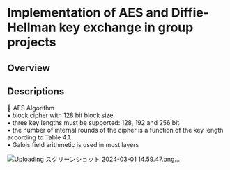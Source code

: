 # Implementation of AES and Diffie-Hellman key exchange in group projects

## Overview

## Descriptions
🔳 AES Algorithm\
•	 block cipher with 128 bit block size 
\
•	 three key lengths must be supported: 128, 192 and 256 bit 
\
•	 the number of internal rounds of the cipher is a function of the key length according to Table 4.1. 
\
•	 Galois field arithmetic is used in most layers

![Uploading スクリーンショット 2024-03-01 14.59.47.png…]()

